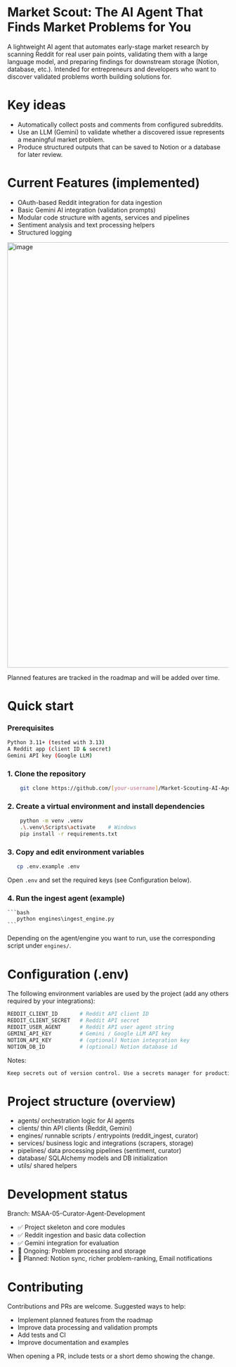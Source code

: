 # Market Scout: The AI Agent That Finds Market Problems for You

A lightweight AI agent that automates early-stage market research by scanning Reddit for real user pain points, validating them with a large language model, and preparing findings for downstream storage (Notion, database, etc.). Intended for entrepreneurs and developers who want to discover validated problems worth building solutions for.

# Key ideas

- Automatically collect posts and comments from configured subreddits.
- Use an LLM (Gemini) to validate whether a discovered issue represents a meaningful market problem.
- Produce structured outputs that can be saved to Notion or a database for later review.

# Current Features (implemented)

- OAuth-based Reddit integration for data ingestion
- Basic Gemini AI integration (validation prompts)
- Modular code structure with agents, services and pipelines
- Sentiment analysis and text processing helpers
- Structured logging</br>
<img width="1832" height="967" alt="image" src="https://github.com/user-attachments/assets/334da5c1-31af-4c92-85b0-3930b28cc464" />


Planned features are tracked in the roadmap and will be added over time.


# Quick start

### Prerequisites
```bash
Python 3.11+ (tested with 3.13)
A Reddit app (client ID & secret)
Gemini API key (Google LLM)
```

### 1. Clone the repository

```bash
    git clone https://github.com/[your-username]/Market-Scouting-AI-Agent.git
   ```

### 2. Create a virtual environment and install dependencies

```bash
    python -m venv .venv
    .\.venv\Scripts\activate    # Windows
    pip install -r requirements.txt
```

### 3. Copy and edit environment variables

```bash
   cp .env.example .env
```

Open `.env` and set the required keys (see Configuration below).

### 4. Run the ingest agent (example)

    ```bash
       python engines\ingest_engine.py
    ```

Depending on the agent/engine you want to run, use the corresponding script under `engines/`.


# Configuration (.env)

The following environment variables are used by the project (add any others required by your integrations):

``` bash
REDDIT_CLIENT_ID       # Reddit API client ID
REDDIT_CLIENT_SECRET   # Reddit API secret
REDDIT_USER_AGENT      # Reddit API user agent string
GEMINI_API_KEY         # Gemini / Google LLM API key
NOTION_API_KEY         # (optional) Notion integration key
NOTION_DB_ID           # (optional) Notion database id
```

Notes:
```bash
Keep secrets out of version control. Use a secrets manager for production.
```

# Project structure (overview)

- agents/         orchestration logic for AI agents
- clients/        thin API clients (Reddit, Gemini)
- engines/        runnable scripts / entrypoints (reddit_ingest, curator)
- services/       business logic and integrations (scrapers, storage)
- pipelines/      data processing pipelines (sentiment, curator)
- database/       SQLAlchemy models and DB initialization
- utils/          shared helpers

# Development status

Branch: MSAA-05-Curator-Agent-Development

- ✅ Project skeleton and core modules
- ✅ Reddit ingestion and basic data collection
- ✅ Gemini integration for evaluation
- 🔄 Ongoing: Problem processing and storage
- 📝 Planned: Notion sync, richer problem-ranking, Email notifications


# Contributing

Contributions and PRs are welcome. Suggested ways to help:
- Implement planned features from the roadmap
- Improve data processing and validation prompts
- Add tests and CI
- Improve documentation and examples

When opening a PR, include tests or a short demo showing the change.

